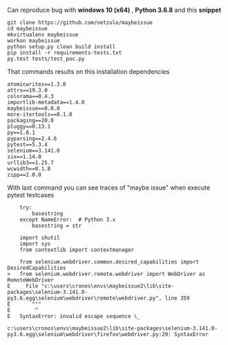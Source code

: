Can reproduce bug with **windows 10 (x64)** , **Python 3.6.8** and this **snippet**

```
git clone https://github.com/netzulo/maybeissue
cd maybeissue
mkvirtualenv maybeissue
workon maybeissue
python setup.py clean build install
pip install -r requirements-tests.txt
py.test tests/test_poc.py
```

That commands results on this installation dependencies

```
atomicwrites==1.3.0
attrs==19.3.0
colorama==0.4.3
importlib-metadata==1.4.0
maybeissue==0.0.0
more-itertools==8.1.0
packaging==20.0
pluggy==0.13.1
py==1.8.1
pyparsing==2.4.6
pytest==5.3.4
selenium==3.141.0
six==1.14.0
urllib3==1.25.7
wcwidth==0.1.8
zipp==2.0.0
```

With last command you can see traces of "maybe issue" when execute pytest testcases

```
    try:
        basestring
    except NameError:  # Python 3.x
        basestring = str
    
    import shutil
    import sys
    from contextlib import contextmanager
    
    from selenium.webdriver.common.desired_capabilities import DesiredCapabilities
>   from selenium.webdriver.remote.webdriver import WebDriver as RemoteWebDriver
E     File "c:\users\cronos\envs\maybeissue2\lib\site-packages\selenium-3.141.0-py3.6.egg\selenium\webdriver\remote\webdriver.py", line 359
E       """
E        ^
E   SyntaxError: invalid escape sequence \_

c:\users\cronos\envs\maybeissue2\lib\site-packages\selenium-3.141.0-py3.6.egg\selenium\webdriver\firefox\webdriver.py:29: SyntaxError
```
